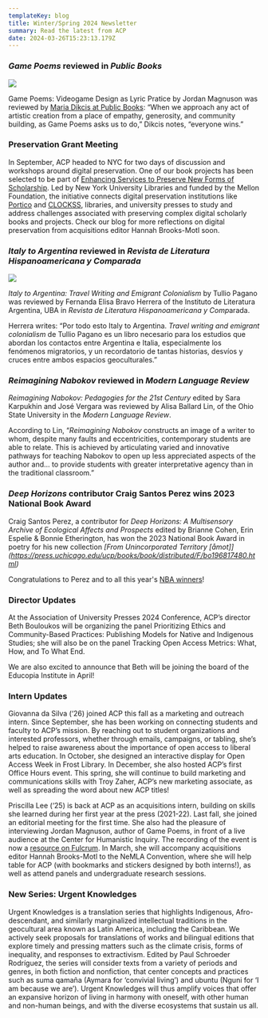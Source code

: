 ```yaml
---
templateKey: blog
title: Winter/Spring 2024 Newsletter
summary: Read the latest from ACP
date: 2024-03-26T15:23:13.179Z
---
```

### *Game Poems* ﻿reviewed in *Public Books*

![](assets/magnuson_cover_front_small.jpg)

Game Poems: Videogame Design as Lyric Pratice by Jordan Magnuson was reviewed by [Maria Dikcis at Public Books](https://r20.rs6.net/tn.jsp?f=001GTx3jh-L6qd_1f-eFfDDaV60I4dJKYLFqmLqBHddFNuvatJLAablTswmC9N-VkR7ym0UfpUADjIA6alWLOcBRs-5XfOaju494f6bJnu9iX1Tynfj7pGH6IIcUqrf6lWmyq_KH2GYcIip13ySr4p2ouKyQimRlyDbnrFrPKR_rvoDRijgauOkW5PU4gS7ZpRO6CO42KmFKfo=&c=_VhwW0EXlpiUbq-HNRSs1dT6rmtIj8BehZeY7yM4FuqAnK8aHpBSZw==&ch=QucXrKT2LlEQShDcwfw81LfzJS7axTYVnJ4rkAwgvJpF3gbB-XeJcw==): “When we approach any act of artistic creation from a place of empathy, generosity, and community building, as Game Poems asks us to do,” Dikcis notes, “everyone wins.”

### Preservation Grant Meeting

In September, ACP headed to NYC for two days of discussion and workshops around digital preservation. One of our book projects has been selected to be part of [Enhancing Services to Preserve New Forms of Scholarship](https://r20.rs6.net/tn.jsp?f=001GTx3jh-L6qd_1f-eFfDDaV60I4dJKYLFqmLqBHddFNuvatJLAablTswmC9N-VkR71-tkVjyy3OXsVVzvMF7a-0RomWEvBJPEsImMLDYJxXbQOhr4ZbccXYj01U7GWGF3yDErVk54Dum03yKKaYQSDUAbZld9P3Itp1OLoGclDxA=&c=_VhwW0EXlpiUbq-HNRSs1dT6rmtIj8BehZeY7yM4FuqAnK8aHpBSZw==&ch=QucXrKT2LlEQShDcwfw81LfzJS7axTYVnJ4rkAwgvJpF3gbB-XeJcw==). Led by New York University Libraries and funded by the Mellon Foundation, the initiative connects digital preservation institutions like [Portico](https://r20.rs6.net/tn.jsp?f=001GTx3jh-L6qd_1f-eFfDDaV60I4dJKYLFqmLqBHddFNuvatJLAablTswmC9N-VkR70oaMIRM53ui5XTwLq3ZHikZnrDNUqAh4Ly-RSehXdGZ9-lVbtnEimqvnHQY4R0i17XAN37cbZYJhp1yTOlv7PQ==&c=_VhwW0EXlpiUbq-HNRSs1dT6rmtIj8BehZeY7yM4FuqAnK8aHpBSZw==&ch=QucXrKT2LlEQShDcwfw81LfzJS7axTYVnJ4rkAwgvJpF3gbB-XeJcw==) and [CLOCKSS](https://r20.rs6.net/tn.jsp?f=001GTx3jh-L6qd_1f-eFfDDaV60I4dJKYLFqmLqBHddFNuvatJLAablTswmC9N-VkR74Ibc-vDn7HkodzhNveGybHhi644V1FViIzDXj0HDYz_KKgCZiyJZGVJS9bePeLf6ovJr0As0vQo=&c=_VhwW0EXlpiUbq-HNRSs1dT6rmtIj8BehZeY7yM4FuqAnK8aHpBSZw==&ch=QucXrKT2LlEQShDcwfw81LfzJS7axTYVnJ4rkAwgvJpF3gbB-XeJcw==), libraries, and university presses to study and address challenges associated with preserving complex digital scholarly books and projects. Check our blog for more reflections on digital preservation from acquisitions editor Hannah Brooks-Motl soon.

### *Italy to Argentina* reviewed in *Revista de Literatura Hispanoamericana y Comparada*

![](assets/pagano.jpg)

*Italy to Argentina: Travel Writing and Emigrant Colonialism* by Tullio Pagano was reviewed by Fernanda Elisa Bravo Herrera of the Instituto de Literatura Argentina, UBA in *Revista de Literatura Hispanoamericana y Comp*arada.

Herrera writes: “Por todo esto Italy to Argentina. *Travel writing and emigrant colonialism* de Tullio Pagano es un libro necesario para los estudios que abordan los contactos entre Argentina e Italia, especialmente los fenómenos migratorios, y un recordatorio de tantas historias, desvíos y cruces entre ambos espacios geoculturales.”

### *Reimagining Nabokov* reviewed in *Modern Language Re﻿view*

*Reimagining Nabokov: Pedagogies for the 21st Century* edited by Sara Karpukhin and José Vergara was reviewed by Alisa Ballard Lin, of the Ohio State University in the *Modern Language Review*.

According to Lin, “*Reimagining Nabokov* constructs an image of a writer to whom, despite many faults and eccentricities, contemporary students are able to relate. This is achieved by articulating varied and innovative pathways for teaching Nabokov to open up less appreciated aspects of the author and... to provide students with greater interpretative agency than in the traditional classroom.”

### *Deep Horizons* contributor Craig Santos Perez wins 2023 National Book Award

Craig Santos Perez, a contributor for *Deep Horizons: A Multisensory Archive of Ecological Affects and Prospects* edited by Brianne Cohen, Erin Espelie & Bonnie Etherington, has won the 2023 National Book Award in poetry for his new collection *[From Unincorporated Territory \[åmot]](https://press.uchicago.edu/ucp/books/book/distributed/F/bo196817480.html)*

Congratulations to Perez and to all this year's [NBA winners](https://r20.rs6.net/tn.jsp?f=001GTx3jh-L6qd_1f-eFfDDaV60I4dJKYLFqmLqBHddFNuvatJLAablTswmC9N-VkR71321oRtSfHcCEwvhn3vJl6g-JRL-TnAiNI5kWy0njOehz5jVwDMVr4N0RF11SEOz267D2V60ZnBTqJn7-jZQwuZ21RX8yHj0PfLjnVSd3-CGuOH9oGApOfb8lQGgdb4Kw0RufbFqSQHP2URrzJCXxg==&c=_VhwW0EXlpiUbq-HNRSs1dT6rmtIj8BehZeY7yM4FuqAnK8aHpBSZw==&ch=QucXrKT2LlEQShDcwfw81LfzJS7axTYVnJ4rkAwgvJpF3gbB-XeJcw==)!

### Director Updates

At the Association of University Presses 2024 Conference, ACP’s director Beth Bouloukos will be organizing the panel Prioritizing Ethics and Community-Based Practices: Publishing Models for Native and Indigenous Studies; she will also be on the panel Tracking Open Access Metrics: What, How, and To What End.

We are also excited to announce that Beth will be joining the board of the Educopia Institute in April!

### Intern Updates

Giovanna da Silva (‘26) joined ACP this fall as a marketing and outreach intern. Since September, she has been working on connecting students and faculty to ACP’s mission. By reaching out to student organizations and interested professors, whether through emails, campaigns, or tabling, she’s helped to raise awareness about the importance of open access to liberal arts education. In October, she designed an interactive display for Open Access Week in Frost Library. In December, she also hosted ACP’s first Office Hours event. This spring, she will continue to build marketing and communications skills with Troy Zaher, ACP’s new marketing associate, as well as spreading the word about new ACP titles!

Priscilla Lee (‘25) is back at ACP as an acquisitions intern, building on skills she learned during her first year at the press (2021-22). Last fall, she joined an editorial meeting for the first time. She also had the pleasure of interviewing Jordan Magnuson, author of Game Poems, in front of a live audience at the Center for Humanistic Inquiry. The recording of the event is now a [resource on Fulcrum](https://r20.rs6.net/tn.jsp?f=001GTx3jh-L6qd_1f-eFfDDaV60I4dJKYLFqmLqBHddFNuvatJLAablTswmC9N-VkR7-ZgVqctxW2dARz1DLhBOjSun9dhpSZ4jlLPUbMLb-nQxF3Q5mRXFsa0MyUxT9oM4-0IPiCG9sQZHL9IZuII86bcyAyIsI_P9oCMZGQNnH43HZqJLYo2uyv9C_l2KVhhueEokU-5E4Ho=&c=_VhwW0EXlpiUbq-HNRSs1dT6rmtIj8BehZeY7yM4FuqAnK8aHpBSZw==&ch=QucXrKT2LlEQShDcwfw81LfzJS7axTYVnJ4rkAwgvJpF3gbB-XeJcw==). In March, she will accompany acquisitions editor Hannah Brooks-Motl to the NeMLA Convention, where she will help table for ACP (with bookmarks and stickers designed by both interns!), as well as attend panels and undergraduate research sessions.

### New Series: Urgent Knowledges

Urgent Knowledges is a translation series that highlights Indigenous, Afro-descendant, and similarly marginalized intellectual traditions in the geocultural area known as Latin America, including the Caribbean. We actively seek proposals for translations of works and bilingual editions that explore timely and pressing matters such as the climate crisis, forms of inequality, and responses to extractivism. Edited by Paul Schroeder Rodríguez, the series will consider texts from a variety of periods and genres, in both fiction and nonfiction, that center concepts and practices such as suma qamaña (Aymara for ‘convivial living’) and ubuntu (Nguni for ‘I am because we are’). Urgent Knowledges will thus amplify voices that offer an expansive horizon of living in harmony with oneself, with other human and non-human beings, and with the diverse ecosystems that sustain us all.